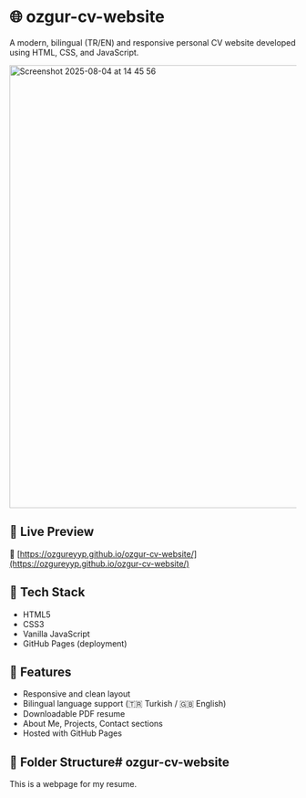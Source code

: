 # 🌐 ozgur-cv-website

A modern, bilingual (TR/EN) and responsive personal CV website developed using HTML, CSS, and JavaScript.

<img width="1452" height="776" alt="Screenshot 2025-08-04 at 14 45 56" src="https://github.com/user-attachments/assets/51af3eab-309c-4a6a-9e8a-b2b9b9812747" />


## 🚀 Live Preview

🔗 [https://ozgureyyp.github.io/ozgur-cv-website/](https://ozgureyyp.github.io/ozgur-cv-website/)

## 🧰 Tech Stack

- HTML5
- CSS3
- Vanilla JavaScript
- GitHub Pages (deployment)

## 📌 Features

- Responsive and clean layout
- Bilingual language support (🇹🇷 Turkish / 🇬🇧 English)
- Downloadable PDF resume
- About Me, Projects, Contact sections
- Hosted with GitHub Pages

## 📁 Folder Structure# ozgur-cv-website
This is a webpage for my resume.
